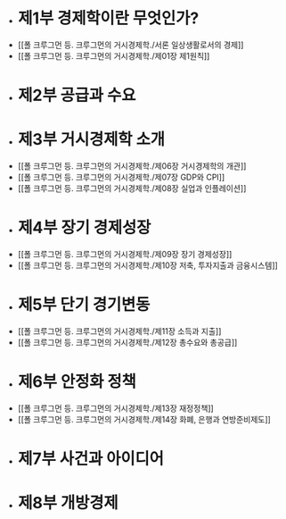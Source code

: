 - # 제1부 경제학이란 무엇인가?
- [[폴 크루그먼 등. 크루그먼의 거시경제학./서론 일상생활로서의 경제]]
- [[폴 크루그먼 등. 크루그먼의 거시경제학./제01장 제1원칙]]
- # 제2부 공급과 수요
- # 제3부 거시경제학 소개
- [[폴 크루그먼 등. 크루그먼의 거시경제학./제06장 거시경제학의 개관]]
- [[폴 크루그먼 등. 크루그먼의 거시경제학./제07장 GDP와 CPI]]
- [[폴 크루그먼 등. 크루그먼의 거시경제학./제08장 실업과 인플레이션]]
- # 제4부 장기 경제성장
- [[폴 크루그먼 등. 크루그먼의 거시경제학./제09장 장기 경제성장]]
- [[폴 크루그먼 등. 크루그먼의 거시경제학./제10장 저축, 투자지출과 금융시스템]]
- # 제5부 단기 경기변동
- [[폴 크루그먼 등. 크루그먼의 거시경제학./제11장 소득과 지출]]
- [[폴 크루그먼 등. 크루그먼의 거시경제학./제12장 총수요와 총공급]]
- # 제6부 안정화 정책
- [[폴 크루그먼 등. 크루그먼의 거시경제학./제13장 재정정책]]
- [[폴 크루그먼 등. 크루그먼의 거시경제학./제14장 화폐, 은행과 연방준비제도]]
- # 제7부 사건과 아이디어
- # 제8부 개방경제
